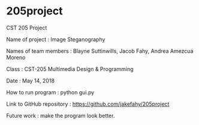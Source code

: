 # 205project

CST 205 Project

Name of project : Image Steganography

Names of team members : Blayne Suttinwills, Jacob Fahy, Andrea Amezcua Moreno

Class : CST-205 Multimedia Design & Programming

Date : May 14, 2018

How to run program : python gui.py

Link to GitHub repository : https://github.com/jakefahy/205project

Future work : make the program look better.
